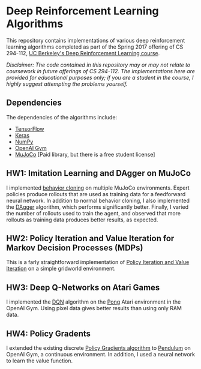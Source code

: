 # Deep Reinforcement Learning Algorithms
This repository contains implementations of various deep reinforcement learning algorithms completed as part of the Spring 2017 offering of CS 294-112, [UC Berkeley's Deep Reinforcement Learning course](http://rll.berkeley.edu/deeprlcoursesp17/).

*Disclaimer: The code contained in this repository may or may not relate to coursework in future offerings of CS 294-112. The implementations here are provided for educational purposes only; if you are a student in the course, I highly suggest attempting the problems yourself.*

## Dependencies
The dependencies of the algorithms include:
- [TensorFlow](https://www.tensorflow.org/)
- [Keras](https://keras.io/)
- [NumPy](http://www.numpy.org/)
- [OpenAI Gym](https://gym.openai.com/)
- [MuJoCo](http://www.mujoco.org/) [Paid library, but there is a free student license]

## HW1: Imitation Learning and DAgger on MuJoCo
I implemented [behavior cloning](http://rll.berkeley.edu/deeprlcourse/docs/week_2_lecture_1_behavior_cloning.pdf) on multiple MuJoCo environments. Expert policies produce rollouts that are used as training data for a feedforward neural network. In addition to normal behavior cloning, I also implemented the [DAgger](http://rll.berkeley.edu/deeprlcourse-fa15/docs/2015.10.5.dagger.pdf) algorithm, which performs significantly better. Finally, I varied the number of rollouts used to train the agent, and observed that more rollouts as training data produces better results, as expected.

## HW2: Policy Iteration and Value Iteration for Markov Decision Processes (MDPs)
This is a farly straightforward implementation of [Policy Iteration and Value Iteration](https://people.eecs.berkeley.edu/~pabbeel/cs287-fa12/slides/mdps-exact-methods.pdf) on a simple gridworld environment. 

## HW3: Deep Q-Networks on Atari Games
I implemented the [DQN](https://storage.googleapis.com/deepmind-media/dqn/DQNNaturePaper.pdf) algorithm on the [Pong](https://gym.openai.com/envs/Pong-v0) Atari environment in the OpenAI Gym. Using pixel data gives better results than using only RAM data.

## HW4: Policy Gradents
I extended the existing discrete [Policy Gradients algorithm](http://karpathy.github.io/2016/05/31/rl/) to [Pendulum](https://gym.openai.com/envs/Pendulum-v0) on OpenAI Gym, a continuous environment. In addition, I used a neural network to learn the value function.